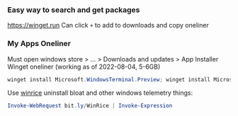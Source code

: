### Easy way to search and get packages
https://winget.run
Can click `+` to add to downloads and copy oneliner

### My Apps Oneliner 
Must open windows store > ... > Downloads and updates > App Installer 
Winget oneliner (working as of 2022-08-04, 5-6GB)
```powershell
winget install Microsoft.WindowsTerminal.Preview; winget install Microsoft.PowerShell; winget install Git.Git; winget install ShiningLight.OpenSSL; winget install neovim; winget install libreoffice; winget install Zeit.Hyper; winget install GnuPG; winget install Nvidia.Broadcast; winget install -e --id Obsidian.Obsidian;winget install -e --id Discord.Discord;winget install -e --id Valve.Steam;winget install -e --id EpicGames.EpicGamesLauncher;winget install -e --id M2Team.NanaZip.Preview; winget install synctrayzor; winget install TechPowerUp.NVCleanstall; winget install VB-Audio.Voicemeeter.Potato; winget install audacium; winget install Microsoft.VisualStudioCode; winget install NoMachine.NoMachine; winget install ShareX.ShareX; winget install Parsec.Parsec; winget install KeePassXC;
```
Use [winrice](https://github.com/pratyakshm/WinRice/blob/main/doc/Main-brief.md) uninstall bloat and other windows telemetry things:
```powershell
Invoke-WebRequest bit.ly/WinRice | Invoke-Expression
```